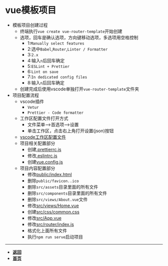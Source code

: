 # vue模板项目

- 模板项目创建过程
  - 终端执行`vue create vue-router-template`开始创建
  - 选项，回车是确认选项，方向键移动选项，多选项用空格控制
    - 1:`Manually select features`
    - 2:选中`Babel`,`Router`,`Linter / Formatter`
    - 3:`2.x`
    - 4:输入`n`后回车确定
    - 5:`ESLint + Prettier`
    - 6:`Lint on save`
    - 7:`In dedicated config files`
    - 8:输入`n`后回车确定
  - 创建完成后使用vscode单独打开`vue-router-template`文件夹
- 项目配置流程
  - vscode插件
    - `Vetur`
    - `Prettier - Code formatter`
  - 工作区配置文件打开方式
    - 文件菜单-->首选项-->设置
    - 单击工作区，点击右上角打开设置(json)按钮
  - [vscode工作区配置文件](vue-router-template/.vscode/settings.json)
  - 项目相关配置部分
    - 创建[.prettierrc.js](vue-router-template/.prettierrc.js)
    - 修改[.eslintrc.js](vue-router-template/.eslintrc.js)
    - 创建[vue.config.js](vue-router-template/vue.config.js)
  - 项目内容配置部分
    - 修改[public/index.html](vue-router-template/public/index.html)
    - 删除`public/favicon..ico`
    - 删除`src/assets`目录里面的所有文件
    - 删除`src/components`目录里面的所有文件
    - 删除`src/views/About.vue`文件
    - 修改[src/views/Home.vue](vue-router-template/src/views/Home.vue)
    - 创建[src/css/common.css](vue-router-template/src/css/common.css)
    - 修改[src/App.vue](vue-router-template/src/App.vue)
    - 修改[src/router/index.js](vue-router-template/src/router/index.js)
    - 格式化上面所有文件
    - 执行`npm run serve`启动项目

---

- [**返回**](https://code.aliyun.com/kangxianghui/studywrod/tree/master/%E5%A4%A7%E4%BA%8C%E5%AD%A6%E4%B9%A0%E7%9F%A5%E8%AF%86%E7%82%B9/web/vue)
- [**首页**](https://code.aliyun.com/kangxianghui/studywrod/tree/master)